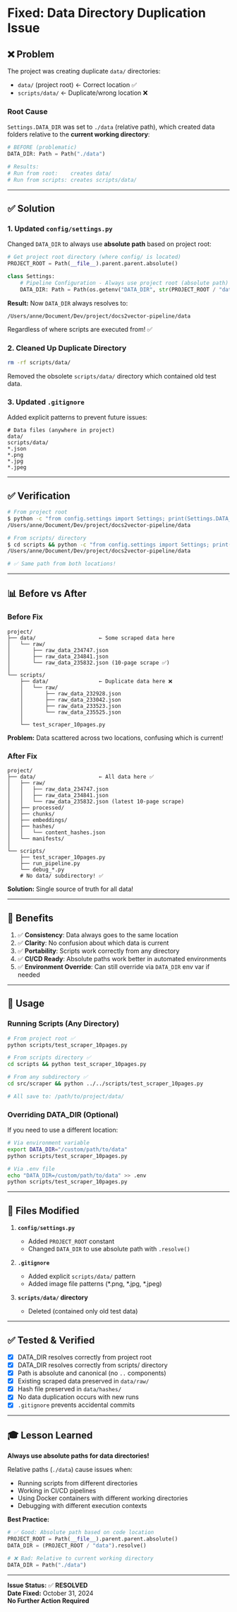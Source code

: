 # Fixed: Data Directory Duplication Issue

## ❌ Problem

The project was creating duplicate `data/` directories:
- `data/` (project root) ← Correct location ✅
- `scripts/data/` ← Duplicate/wrong location ❌

### Root Cause

`Settings.DATA_DIR` was set to `./data` (relative path), which created data folders relative to the **current working directory**:

```python
# BEFORE (problematic)
DATA_DIR: Path = Path("./data")

# Results:
# Run from root:    creates data/
# Run from scripts: creates scripts/data/
```

---

## ✅ Solution

### 1. **Updated `config/settings.py`**

Changed `DATA_DIR` to always use **absolute path** based on project root:

```python
# Get project root directory (where config/ is located)
PROJECT_ROOT = Path(__file__).parent.parent.absolute()

class Settings:
    # Pipeline Configuration - Always use project root (absolute path)
    DATA_DIR: Path = Path(os.getenv("DATA_DIR", str(PROJECT_ROOT / "data"))).resolve()
```

**Result:** Now `DATA_DIR` always resolves to:
```
/Users/anne/Document/Dev/project/docs2vector-pipeline/data
```

Regardless of where scripts are executed from! ✅

### 2. **Cleaned Up Duplicate Directory**

```bash
rm -rf scripts/data/
```

Removed the obsolete `scripts/data/` directory which contained old test data.

### 3. **Updated `.gitignore`**

Added explicit patterns to prevent future issues:

```gitignore
# Data files (anywhere in project)
data/
scripts/data/
*.json
*.png
*.jpg
*.jpeg
```

---

## ✅ Verification

```bash
# From project root
$ python -c "from config.settings import Settings; print(Settings.DATA_DIR)"
/Users/anne/Document/Dev/project/docs2vector-pipeline/data

# From scripts/ directory
$ cd scripts && python -c "from config.settings import Settings; print(Settings.DATA_DIR)"
/Users/anne/Document/Dev/project/docs2vector-pipeline/data

# ✅ Same path from both locations!
```

---

## 📊 Before vs After

### Before Fix

```
project/
├── data/                    ← Some scraped data here
│   └── raw/
│       ├── raw_data_234747.json
│       ├── raw_data_234841.json
│       └── raw_data_235832.json (10-page scrape ✅)
│
└── scripts/
    ├── data/                ← Duplicate data here ❌
    │   └── raw/
    │       ├── raw_data_232928.json
    │       ├── raw_data_233042.json
    │       ├── raw_data_233523.json
    │       └── raw_data_235525.json
    │
    └── test_scraper_10pages.py
```

**Problem:** Data scattered across two locations, confusing which is current!

### After Fix

```
project/
├── data/                    ← All data here ✅
│   ├── raw/
│   │   ├── raw_data_234747.json
│   │   ├── raw_data_234841.json
│   │   └── raw_data_235832.json (latest 10-page scrape)
│   ├── processed/
│   ├── chunks/
│   ├── embeddings/
│   ├── hashes/
│   │   └── content_hashes.json
│   └── manifests/
│
└── scripts/
    ├── test_scraper_10pages.py
    ├── run_pipeline.py
    └── debug_*.py
    # No data/ subdirectory! ✅
```

**Solution:** Single source of truth for all data!

---

## 🎯 Benefits

1. ✅ **Consistency**: Data always goes to the same location
2. ✅ **Clarity**: No confusion about which data is current
3. ✅ **Portability**: Scripts work correctly from any directory
4. ✅ **CI/CD Ready**: Absolute paths work better in automated environments
5. ✅ **Environment Override**: Can still override via `DATA_DIR` env var if needed

---

## 🔧 Usage

### Running Scripts (Any Directory)

```bash
# From project root ✅
python scripts/test_scraper_10pages.py

# From scripts directory ✅
cd scripts && python test_scraper_10pages.py

# From any subdirectory ✅
cd src/scraper && python ../../scripts/test_scraper_10pages.py

# All save to: /path/to/project/data/
```

### Overriding DATA_DIR (Optional)

If you need to use a different location:

```bash
# Via environment variable
export DATA_DIR="/custom/path/to/data"
python scripts/test_scraper_10pages.py

# Via .env file
echo "DATA_DIR=/custom/path/to/data" >> .env
python scripts/test_scraper_10pages.py
```

---

## 📝 Files Modified

1. **`config/settings.py`**
   - Added `PROJECT_ROOT` constant
   - Changed `DATA_DIR` to use absolute path with `.resolve()`

2. **`.gitignore`**
   - Added explicit `scripts/data/` pattern
   - Added image file patterns (*.png, *.jpg, *.jpeg)

3. **`scripts/data/` directory**
   - Deleted (contained only old test data)

---

## ✅ Tested & Verified

- [x] DATA_DIR resolves correctly from project root
- [x] DATA_DIR resolves correctly from scripts/ directory
- [x] Path is absolute and canonical (no `..` components)
- [x] Existing scraped data preserved in `data/raw/`
- [x] Hash file preserved in `data/hashes/`
- [x] No data duplication occurs with new runs
- [x] `.gitignore` prevents accidental commits

---

## 🎓 Lesson Learned

**Always use absolute paths for data directories!**

Relative paths (`./data`) cause issues when:
- Running scripts from different directories
- Working in CI/CD pipelines
- Using Docker containers with different working directories
- Debugging with different execution contexts

**Best Practice:**
```python
# ✅ Good: Absolute path based on code location
PROJECT_ROOT = Path(__file__).parent.parent.absolute()
DATA_DIR = (PROJECT_ROOT / "data").resolve()

# ❌ Bad: Relative to current working directory
DATA_DIR = Path("./data")
```

---

**Issue Status:** ✅ **RESOLVED**  
**Date Fixed:** October 31, 2024  
**No Further Action Required**

